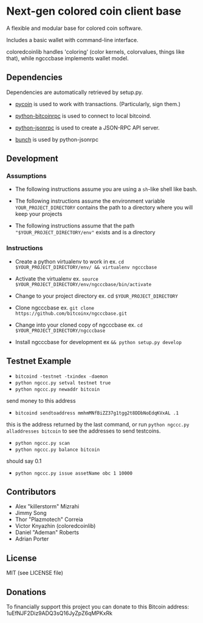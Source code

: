Next-gen colored coin client base
=========

A flexible and modular base for colored coin software.

Includes a basic wallet with command-line interface.

coloredcoinlib handles 'coloring' (color kernels, colorvalues, things like that), while ngcccbase implements wallet model.

Dependencies
------------

Dependencies are automatically retrieved by setup.py.

* [pycoin](https://github.com/richardkiss/pycoin)  is used to work with transactions. (Particularly, sign them.)

* [python-bitcoinrpc](https://github.com/jgarzik/python-bitcoinlib) is used to connect to local bitcoind.

* [python-jsonrpc](https://github.com/gerold-penz/python-jsonrpc) is used to create a JSON-RPC API server.

* [bunch](http://github.com/dsc/bunch) is used by python-jsonrpc

Development
------------

### Assumptions ###

 * The following instructions assume you are using a `sh`-like shell like bash.

 * The following instructions assume the environment variable `YOUR_PROJECT_DIRECTORY` contains the path to a directory where you will keep your projects

 * The following instructions assume that the path `"$YOUR_PROJECT_DIRECTORY/env"` exists and is a directory

### Instructions ###

 * Create a python virtualenv to work in ex. `cd $YOUR_PROJECT_DIRECTORY/env/ && virtualenv ngcccbase`

 * Activate the virtualenv ex. `source $YOUR_PROJECT_DIRECTORY/env/ngcccbase/bin/activate`

 * Change to your project directory ex. cd `$YOUR_PROJECT_DIRECTORY`

 * Clone ngcccbase ex. `git clone https://github.com/bitcoinx/ngcccbase.git`

 * Change into your cloned copy of ngcccbase ex. `cd $YOUR_PROJECT_DIRECTORY/ngcccbase`

 * Install ngcccbase for development ex `&& python setup.py develop`

Testnet Example
---------------

 * `bitcoind -testnet -txindex -daemon`
 * `python ngccc.py setval testnet true`
 * `python ngccc.py newaddr bitcoin`

 send money to this address
 
 * `bitcoind sendtoaddress mmhmMNfBiZZ37g1tgg2t8DDbNoEdqKVxAL .1`
 
 this is the address returned by the last command, or run `python ngccc.py alladdresses bitcoin` to see the addresses to send testcoins.
 
 * `python ngccc.py scan`
 * `python ngccc.py balance bitcoin`
 
 should say 0.1
 
 * `python ngccc.py issue assetName obc 1 10000`

Contributors
------------

 * Alex "killerstorm" Mizrahi
 * Jimmy Song
 * Thor "Plazmotech" Correia
 * Victor Knyazhin (coloredcoinlib)
 * Daniel "Ademan" Roberts
 * Adrian Porter

License
-------

MIT (see LICENSE file)

Donations
---------

To financially support this project you can donate to this Bitcoin address: 1uEfNJF2Diz9ADQ3sQ16JyZpZ6qMPKxRk
